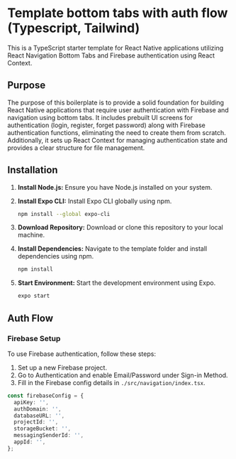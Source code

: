 # Template bottom tabs with auth flow (Typescript, Tailwind)

This is a TypeScript starter template for React Native applications utilizing React Navigation Bottom Tabs and Firebase authentication using React Context.

## Purpose

The purpose of this boilerplate is to provide a solid foundation for building React Native applications that require user authentication with Firebase and navigation using bottom tabs. It includes prebuilt UI screens for authentication (login, register, forget password) along with Firebase authentication functions, eliminating the need to create them from scratch. Additionally, it sets up React Context for managing authentication state and provides a clear structure for file management.

## Installation

1. **Install Node.js:** Ensure you have Node.js installed on your system.
2. **Install Expo CLI:** Install Expo CLI globally using npm.
    ```bash
    npm install --global expo-cli
    ```

3. **Download Repository:** Download or clone this repository to your local machine.
4. **Install Dependencies:** Navigate to the template folder and install dependencies using npm.
    ```bash
    npm install
   

5. **Start Environment:** Start the development environment using Expo.
    ```bash
    expo start
    ```

## Auth Flow

### Firebase Setup

To use Firebase authentication, follow these steps:

1. Set up a new Firebase project.
2. Go to Authentication and enable Email/Password under Sign-in Method.
3. Fill in the Firebase config details in `./src/navigation/index.tsx`.

```typescript
const firebaseConfig = {
  apiKey: '',
  authDomain: '',
  databaseURL: '',
  projectId: '',
  storageBucket: '',
  messagingSenderId: '',
  appId: '',
};
```